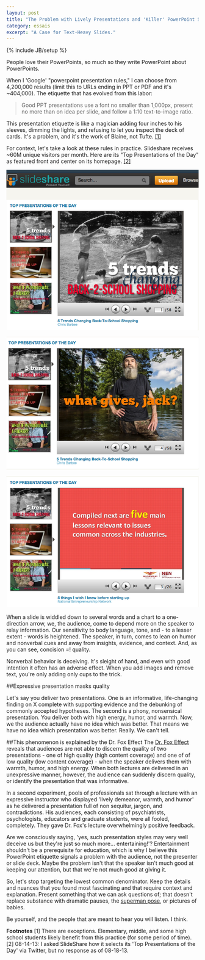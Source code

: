 ```yaml
---
layout: post
title: "The Problem with Lively Presentations and 'Killer' PowerPoint Slides"
category: essais
excerpt: "A Case for Text-Heavy Slides."
---
```

{% include JB/setup %}

People love their PowerPoints, so much so they write PowerPoint about PowerPoints.

When I 'Google' "powerpoint presentation rules," I can choose from 4,200,000 results (limit this to URLs ending in PPT or PDF and it's ~404,000). The etiquette that has evolved from this labor:

>Good PPT presentations use a font no smaller than 1,000px, present no more than on idea per slide, and follow a    1:10 text-to-image ratio.

This presentation etiquette is like a magician adding four inches to his sleeves, dimming the lights, and refusing to let you inspect the deck of cards. It's a problem, and it's the work of Blaine, not Tufte. [\[1\]](#fn1)

For context, let's take a look at these rules in practice. Slideshare receives ~60M unique visitors per month. Here are its "Top Presentations of the Day" as featured front and center on its homepage. [\[2\]](#fn2)

![Most popular SlideShare presentations](/assets/images/slideshare-mostpopular.png)

![Jack slide](/assets/images/jack-slide.png)

![Nonsense slide](/assets/images/nonsenseslide.png)

When a slide is widdled down to several words and a chart to a one-direction arrow, we, the audience, come to depend more on the speaker to relay information. Our sensitivity to body language, tone, and - to a lesser extent - words is heightened. The speaker, in turn, comes to lean on humor and nonverbal cues and away from insights, evidence, and context. And, as you can see, concision =! quality.

Nonverbal behavior is deceiving. It's sleight of hand, and even with good intention it often has an adverse effect. When you add images and remove text, you're only adding only cups to the trick.

##Expressive presentation masks quality

Let's say you deliver two presentations. One is an informative, life-changing finding on X complete with supporting evidence and the debunking of commonly accepted hypotheses. The second is a phony, nonsensical presentation. You deliver both with high energy, humor, and warmth. Now, we the audience actually have no idea which was better. That means we have no idea which presentation was better. Really. We can't tell.

##This phenomenon is explained by the Dr. Fox Effect
The [Dr. Fox Effect](http://en.wikipedia.org/wiki/Dr._Fox_effect) reveals that audiences are not able to discern the quality of two presentations - one of high quality (high content coverage) and one of of low quality (low content coverage) - when the speaker delivers them with warmth, humor, and high energy. When both lectures are delivered in an unexpressive manner, however, the audience can suddenly discern quality, or identify the presentation that was informative.

In a second experiment, pools of professionals sat through a lecture with an expressive instructor who displayed 'lively demeanor, warmth, and humor' as he delivered a presentation full of non sequitur, jargon, and contradictions. His audiences, each consisting of psychiatrists, psychologists, educators and graduate students, were all fooled, completely. They gave Dr. Fox's lecture overwhelmingly positive feedback.

Are we consciously saying, 'yes, such presentation styles may very well deceive us but they're just so much more... entertaining!'? Entertainment shouldn't be a prerequisite for education, which is why I believe this PowerPoint etiquette signals a problem with the audience, not the presenter or slide deck. Maybe the problem isn't that the speaker isn't much good at keeping our attention, but that we're not much good at giving it.

So, let's stop targeting the lowest common denominator. Keep the details and nuances that you found most fascinating and that require context and explanation. Present something that we can ask questions of; that doesn't replace substance with dramatic pauses, the [superman pose](http://www.wired.com/wiredscience/2012/05/st_cuddy/), or pictures of babies.

Be yourself, and the people that are meant to hear you will listen. I think.

**Footnotes**
<a id="fn1">[1]</a> There are exceptions. Elementary, middle, and some high school students likely benefit from this practice (for some period of time).  
<a id="fn2">[2]</a> 08-14-13: I asked SlideShare how it selects its 'Top Presentations of the Day' via Twitter, but no response as of 08-18-13.
